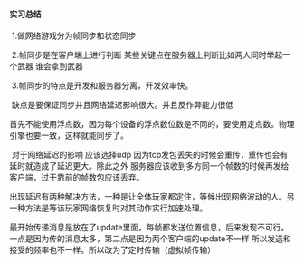 #### 实习总结

​	1.做网络游戏分为帧同步和状态同步

​	2.帧同步是在客户端上进行判断 某些关键点在服务器上判断比如两人同时举起一个武器 谁会拿到武器

​	3.帧同步的特点是开发和服务器分离，开发效率快。

​		缺点是要保证同步并且网络延迟影响很大。并且反作弊能力很低

​		首先不能使用浮点数，因为每个设备的浮点数位数是不同的，要使用定点数。物理引擎也要一致，这样就能同步了。

​		对于网络延迟的影响  应该选择udp 因为tcp发包丢失的时候会重传，重传也会有延时就造成了延迟更大。除此之外 服务器应该收到多方同一个帧数的时候再发给客户端，过于靠前的帧数包应该丢弃。

​		出现延迟有两种解决方法，一种是让全体玩家都定住，等候出现网络波动的人。另一种方法是等该玩家网络恢复时对其动作实行加速处理。



​	最开始传递消息是放在了update里面，每帧都发送位置信息，后来发现不可行。一点是因为传的消息太多，第二点是因为两个客户端的update不一样 所以发送和接受的频率也不一样。所以改为了定时传输（虚拟帧传输）





